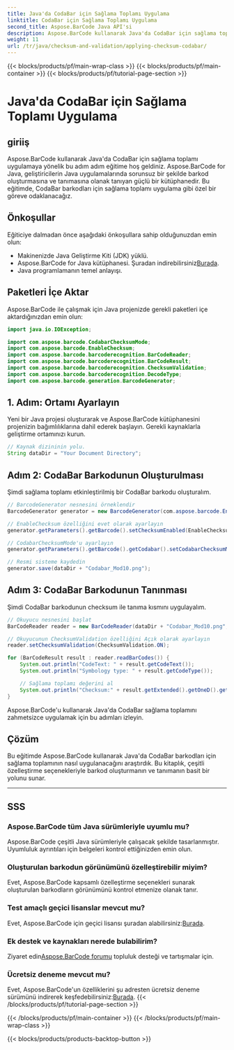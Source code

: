 ```yaml
---
title: Java'da CodaBar için Sağlama Toplamı Uygulama
linktitle: CodaBar için Sağlama Toplamı Uygulama
second_title: Aspose.BarCode Java API'si
description: Aspose.BarCode kullanarak Java'da CodaBar için sağlama toplamını nasıl uygulayacağınızı öğrenin. Bu adım adım kılavuzla barkodları zahmetsizce oluşturun ve tanıyın.
weight: 11
url: /tr/java/checksum-and-validation/applying-checksum-codabar/
---
```


{{< blocks/products/pf/main-wrap-class >}}
{{< blocks/products/pf/main-container >}}
{{< blocks/products/pf/tutorial-page-section >}}

# Java'da CodaBar için Sağlama Toplamı Uygulama


## giriiş

Aspose.BarCode kullanarak Java'da CodaBar için sağlama toplamı uygulamaya yönelik bu adım adım eğitime hoş geldiniz. Aspose.BarCode for Java, geliştiricilerin Java uygulamalarında sorunsuz bir şekilde barkod oluşturmasına ve tanımasına olanak tanıyan güçlü bir kütüphanedir. Bu eğitimde, CodaBar barkodları için sağlama toplamı uygulama gibi özel bir göreve odaklanacağız.

## Önkoşullar

Eğiticiye dalmadan önce aşağıdaki önkoşullara sahip olduğunuzdan emin olun:

- Makinenizde Java Geliştirme Kiti (JDK) yüklü.
-  Aspose.BarCode for Java kütüphanesi. Şuradan indirebilirsiniz[Burada](https://releases.aspose.com/barcode/java/).
- Java programlamanın temel anlayışı.

## Paketleri İçe Aktar

Aspose.BarCode ile çalışmak için Java projenizde gerekli paketleri içe aktardığınızdan emin olun:

```java
import java.io.IOException;

import com.aspose.barcode.CodabarChecksumMode;
import com.aspose.barcode.EnableChecksum;
import com.aspose.barcode.barcoderecognition.BarCodeReader;
import com.aspose.barcode.barcoderecognition.BarCodeResult;
import com.aspose.barcode.barcoderecognition.ChecksumValidation;
import com.aspose.barcode.barcoderecognition.DecodeType;
import com.aspose.barcode.generation.BarcodeGenerator;
```

## 1. Adım: Ortamı Ayarlayın

Yeni bir Java projesi oluşturarak ve Aspose.BarCode kütüphanesini projenizin bağımlılıklarına dahil ederek başlayın. Gerekli kaynaklarla geliştirme ortamınızı kurun.

```java
// Kaynak dizininin yolu.
String dataDir = "Your Document Directory";
```

## Adım 2: CodaBar Barkodunun Oluşturulması

Şimdi sağlama toplamı etkinleştirilmiş bir CodaBar barkodu oluşturalım.

```java
// BarcodeGenerator nesnesini örneklendir
BarcodeGenerator generator = new BarcodeGenerator(com.aspose.barcode.EncodeTypes.CODABAR, "1234567890");

// EnableChecksum özelliğini evet olarak ayarlayın
generator.getParameters().getBarcode().setChecksumEnabled(EnableChecksum.YES);

// CodabarChecksumMode'u ayarlayın
generator.getParameters().getBarcode().getCodabar().setCodabarChecksumMode(CodabarChecksumMode.MOD_10);

// Resmi sisteme kaydedin
generator.save(dataDir + "Codabar_Mod10.png");
```

## Adım 3: CodaBar Barkodunun Tanınması

Şimdi CodaBar barkodunun checksum ile tanıma kısmını uygulayalım.

```java
// Okuyucu nesnesini başlat
BarCodeReader reader = new BarCodeReader(dataDir + "Codabar_Mod10.png", DecodeType.CODABAR);

// Okuyucunun ChecksumValidation özelliğini Açık olarak ayarlayın
reader.setChecksumValidation(ChecksumValidation.ON);

for (BarCodeResult result : reader.readBarCodes()) {
    System.out.println("CodeText: " + result.getCodeText());
    System.out.println("Symbology type: " + result.getCodeType());

    // Sağlama toplamı değerini al
    System.out.println("Checksum:" + result.getExtended().getOneD().getCheckSum());
}
```

Aspose.BarCode'u kullanarak Java'da CodaBar sağlama toplamını zahmetsizce uygulamak için bu adımları izleyin.

## Çözüm

Bu eğitimde Aspose.BarCode kullanarak Java'da CodaBar barkodları için sağlama toplamının nasıl uygulanacağını araştırdık. Bu kitaplık, çeşitli özelleştirme seçenekleriyle barkod oluşturmanın ve tanımanın basit bir yolunu sunar.

---

## SSS

### Aspose.BarCode tüm Java sürümleriyle uyumlu mu?
Aspose.BarCode çeşitli Java sürümleriyle çalışacak şekilde tasarlanmıştır. Uyumluluk ayrıntıları için belgeleri kontrol ettiğinizden emin olun.

### Oluşturulan barkodun görünümünü özelleştirebilir miyim?
Evet, Aspose.BarCode kapsamlı özelleştirme seçenekleri sunarak oluşturulan barkodların görünümünü kontrol etmenize olanak tanır.

### Test amaçlı geçici lisanslar mevcut mu?
 Evet, Aspose.BarCode için geçici lisansı şuradan alabilirsiniz:[Burada](https://purchase.aspose.com/temporary-license/).

### Ek destek ve kaynakları nerede bulabilirim?
 Ziyaret edin[Aspose.BarCode forumu](https://forum.aspose.com/c/barcode/13) topluluk desteği ve tartışmalar için.

### Ücretsiz deneme mevcut mu?
 Evet, Aspose.BarCode'un özelliklerini şu adresten ücretsiz deneme sürümünü indirerek keşfedebilirsiniz:[Burada](https://releases.aspose.com/).
{{< /blocks/products/pf/tutorial-page-section >}}

{{< /blocks/products/pf/main-container >}}
{{< /blocks/products/pf/main-wrap-class >}}

{{< blocks/products/products-backtop-button >}}
